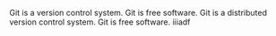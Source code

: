 Git is a version control system.
Git is free software.
Git is a distributed version control system.
Git is free software.
iiiadf
